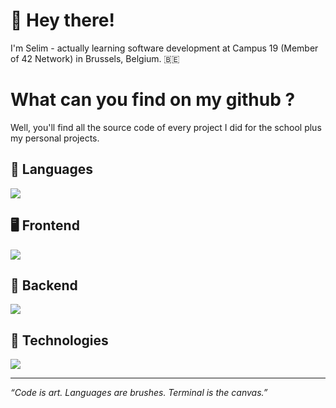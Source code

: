 # 👋 Hey there!

I'm Selim - actually learning software development at Campus 19 (Member of 42 Network) in Brussels, Belgium. 🇧🇪

# What can you find on my github ?

Well, you'll find all the source code of every project I did for the school plus my personal projects.

## 🧬 Languages

[![](https://skillicons.dev/icons?i=bash,c,cpp,go,java,python,javascript,typescript,html,css)](https://skillicons.dev)

## 🖥 Frontend

[![](https://skillicons.dev/icons?i=react,vite,remix,next,tailwindcss)](https://skillicons.dev)

## 💾 Backend

[![](https://skillicons.dev/icons?i=django,spring,express,postgresql,prisma)](https://skillicons.dev)

## 🫆 Technologies

[![](https://skillicons.dev/icons?i=apple,debian,kali,nodejs,apache,nginx,github,docker,aws)](https://skillicons.dev)

---

*“Code is art. Languages are brushes. Terminal is the canvas.”*
